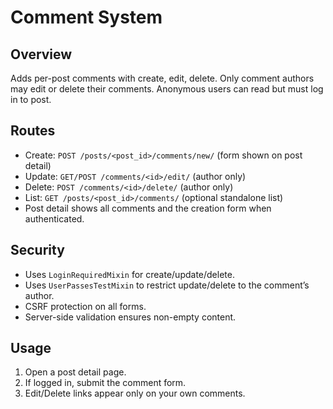 # Comment System

## Overview
Adds per-post comments with create, edit, delete. Only comment authors may edit or delete their comments. Anonymous users can read but must log in to post.

## Routes
- Create:  `POST /posts/<post_id>/comments/new/` (form shown on post detail)
- Update:  `GET/POST /comments/<id>/edit/` (author only)
- Delete:  `POST /comments/<id>/delete/` (author only)
- List:    `GET /posts/<post_id>/comments/` (optional standalone list)
- Post detail shows all comments and the creation form when authenticated.

## Security
- Uses `LoginRequiredMixin` for create/update/delete.
- Uses `UserPassesTestMixin` to restrict update/delete to the comment’s author.
- CSRF protection on all forms.
- Server-side validation ensures non-empty content.

## Usage
1. Open a post detail page.
2. If logged in, submit the comment form.
3. Edit/Delete links appear only on your own comments.